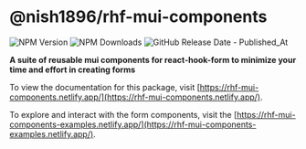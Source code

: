 # @nish1896/rhf-mui-components

![NPM Version](https://img.shields.io/npm/v/%40nish1896%2Frhf-mui-components)
![NPM Downloads](https://img.shields.io/npm/dt/%40nish1896%2Frhf-mui-components)
![GitHub Release Date - Published_At](https://img.shields.io/github/release-date/nishkohli96/rhf-mui-components)

**A suite of reusable mui components for react-hook-form to minimize your time and effort in creating forms**

To view the documentation for this package, visit [https://rhf-mui-components.netlify.app/](https://rhf-mui-components.netlify.app/). 

To explore and interact with the form components, visit the [https://rhf-mui-components-examples.netlify.app/](https://rhf-mui-components-examples.netlify.app/).